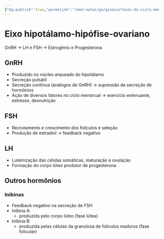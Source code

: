 ```yaml
---
{"dg-publish":true,"permalink":"/med-notas/go/gineco/fases-do-ciclo-menstrual/eixo-hipotalamo-hipofise-ovariano/"}
---
```


# Eixo hipotálamo-hipófise-ovariano

GnRH -> LH e FSH -> Estrogênio e Progesterona
## GnRH
- Produzido no núcleo arqueado do hipotálamo
- Secreção pulsátil
- Secreção contínua (análogos de GnRH) -> supressão da secreção de hormônios
- Ação de diversos fatores no ciclo menstrual -> exercício extenuante, estresse, desnutrição
## FSH
- Recrutamento e crescimento dos folículos e seleção
- Produção de estradiol -> feedback negativo
## LH
- Luteinização das células somáticas, maturação e ovulação
- Formação do corpo lúteo produtor de progesterona

## Outros hormônios
### Inibinas
- Feedback negativo na secreção de FSH
- Inibina A:
	- produzida pelo corpo lúteo (fase lútea)
- Inibina B: 
	- produzida pelas células da granulosa de foliculos maduros (fase folicular)